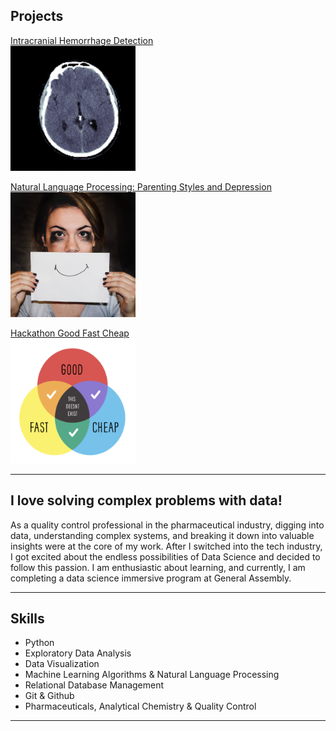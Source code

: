 ## Projects


[Intracranial Hemorrhage Detection](https://github.com/kbojo/Intracranial-Hemorrhage-Detection)<br>
<img src="images/Screen Shot 2019-11-30 at 5.18.54 PM.png?raw=true" width="200" height="200"/>


[Natural Language Processing: Parenting Styles and Depression](https://github.com/kbojo/Project_3-NLP)<br/>
<img src="images/depression_cover.jpg?raw=true" width="200" height="200"/>


[Hackathon Good Fast Cheap](https://github.com/kbojo/Project_4-Hackathon-Good-Fast-Cheap)<br/>
<img src="images/Screen Shot 2019-12-12 at 8.47.29 AM.png?raw=true" width="200" height="200"/>

---


## I love solving complex problems with data!
As a quality control professional in the pharmaceutical industry, digging into data, understanding complex systems, and breaking it down into valuable insights were at the core of my work.
After I switched into the tech industry, I got excited about the endless possibilities of Data Science and decided to follow this passion. I am enthusiastic about learning, and currently, I am completing a data science immersive program at General Assembly.

---

## Skills
- Python
- Exploratory Data Analysis
- Data Visualization
- Machine Learning Algorithms & Natural Language Processing
- Relational Database Management
- Git & Github
- Pharmaceuticals, Analytical Chemistry & Quality Control 

---
